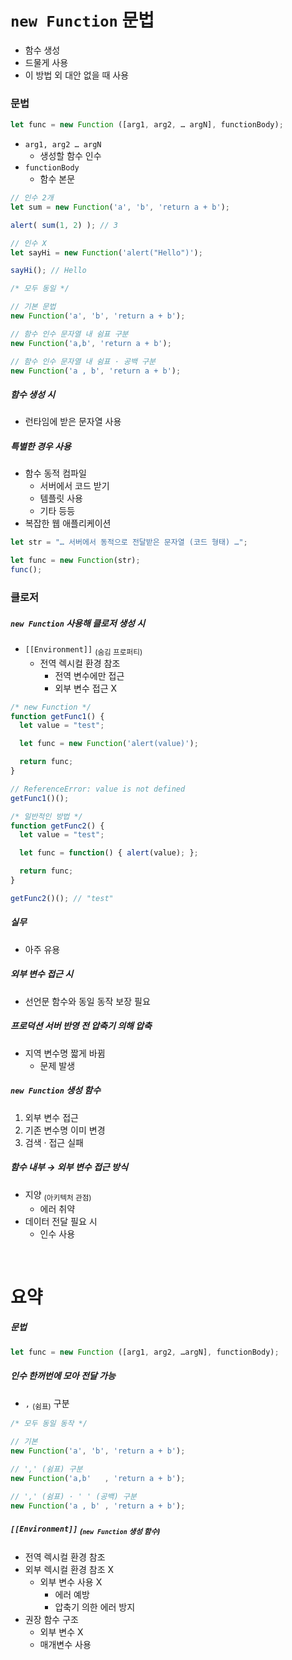 `new Function` 문법
====

- 함수 생성
- 드물게 사용
- 이 방법 외 대안 없을 때 사용

### 문법
```javascript
let func = new Function ([arg1, arg2, … argN], functionBody);
```
- `arg1, arg2 … argN`
  - 생성할 함수 인수
- `functionBody`
  - 함수 본문
```javascript
// 인수 2개
let sum = new Function('a', 'b', 'return a + b');

alert( sum(1, 2) ); // 3

// 인수 X
let sayHi = new Function('alert("Hello")');

sayHi(); // Hello

/* 모두 동일 */

// 기본 문법
new Function('a', 'b', 'return a + b');

// 함수 인수 문자열 내 쉼표 구분
new Function('a,b', 'return a + b');

// 함수 인수 문자열 내 쉼표 · 공백 구분
new Function('a , b', 'return a + b');
```

##### 함수 생성 시
- 런타임에 받은 문자열 사용

##### 특별한 경우 사용
- 함수 동적 컴파일
  - 서버에서 코드 받기
  - 템플릿 사용
  - 기타 등등
- 복잡한 웹 애플리케이션
```javascript
let str = "… 서버에서 동적으로 전달받은 문자열 (코드 형태) …";

let func = new Function(str);
func();
```

### 클로저

##### `new Function` 사용해 클로저 생성 시
- `[[Environment]]` <sub>(숨김 프로퍼티)</sub>
  - 전역 렉시컬 환경 참조
    - 전역 변수에만 접근
    - 외부 변수 접근 X
```javascript
/* new Function */
function getFunc1() {
  let value = "test";

  let func = new Function('alert(value)');

  return func;
}

// ReferenceError: value is not defined
getFunc1()();

/* 일반적인 방법 */
function getFunc2() {
  let value = "test";

  let func = function() { alert(value); };

  return func;
}

getFunc2()(); // "test"
```

##### 실무
- 아주 유용

##### 외부 변수 접근 시
- 선언문 함수와 동일 동작 보장 필요

##### 프로덕션 서버 반영 전 압축기 의해 압축
- 지역 변수명 짧게 바뀜
  - 문제 발생

##### `new Function` 생성 함수
1. 외부 변수 접근
2. 기존 변수명 이미 변경
3. 검색 · 접근 실패

##### 함수 내부 → 외부 변수 접근 방식
- 지양 <sub>(아키텍처 관점)</sub>
  - 에러 취약
- 데이터 전달 필요 시
  - 인수 사용

<br />

요약
====

##### 문법
```javascript
let func = new Function ([arg1, arg2, …argN], functionBody);
```

##### 인수 한꺼번에 모아 전달 가능
- `,` <sub>(쉼표)</sub> 구분
```javascript
/* 모두 동일 동작 */

// 기본
new Function('a', 'b', 'return a + b');

// ',' (쉼표) 구분
new Function('a,b'   , 'return a + b');

// ',' (쉼표) · ' ' (공백) 구분
new Function('a , b' , 'return a + b');
```

##### `[[Environment]]` <sub>(`new Function` 생성 함수)</sub>
- 전역 렉시컬 환경 참조
- 외부 렉시컬 환경 참조 X
  - 외부 변수 사용 X
    - 에러 예방
    - 압축기 의한 에러 방지
- 권장 함수 구조
  - 외부 변수 X
  - 매개변수 사용
